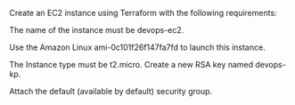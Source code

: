 Create an EC2 instance using Terraform with the following requirements: 

The name of the instance must be devops-ec2. 

Use the Amazon Linux ami-0c101f26f147fa7fd to launch this instance. 

The Instance type must be t2.micro. Create a new RSA key named devops-kp. 

Attach the default (available by default) security group.

